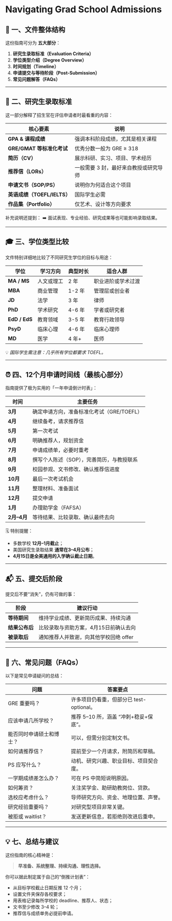 # Navigating Grad School Admissions

## 🧭 一、文件整体结构

这份指南可分为 **五大部分**：

1. **研究生录取标准（Evaluation Criteria）**
2. **学位类型介绍（Degree Overview）**
3. **时间规划（Timeline）**
4. **申请提交与等待阶段（Post-Submission）**
5. **常见问题解答（FAQs）**

---

## 🎯 二、研究生录取标准

这一部分解释了招生官在评估申请者时最看重的内容：

| 核心要素                  | 说明                   |
| --------------------- | -------------------- |
| **GPA & 课程成绩**        | 强调本科阶段成绩，尤其是相关课程     |
| **GRE/GMAT 等标准化考试**   | 优秀分数一般为 GRE ≥ 318    |
| **简历（CV）**            | 展示科研、实习、项目、学术经历      |
| **推荐信（LORs）**         | 一般需要 3 封，最好来自教授或研究导师 |
| **申请文书（SOP/PS）**      | 说明你为何适合这个项目          |
| **英语成绩（TOEFL/IELTS）** | 国际学生必需               |
| **作品集（Portfolio）**    | 仅艺术、设计等方向要求          |

补充说明还提到：
➡️ 面试表现、专业经验、研究成果等也可能影响录取结果。

---

## 🎓 三、学位类型比较

文件特别详细地比较了不同研究生学位的目标与用途：

| 学位            | 学习方向  | 典型时长  | 适合人群      |
| ------------- | ----- | ----- | --------- |
| **MA / MS**   | 人文或理工 | 2 年   | 职业进阶或学术过渡 |
| **MBA**       | 商业管理  | 1-2 年 | 管理层或创业者   |
| **JD**        | 法学    | 3 年   | 律师        |
| **PhD**       | 学术研究  | 4-6 年 | 学者或研究者    |
| **EdD / EdS** | 教育领域  | 3-5 年 | 教育行政领导    |
| **PsyD**      | 临床心理  | 4-6 年 | 临床心理师     |
| **MD**        | 医学    | 4 年+  | 医师        |

💡 *国际学生需注意：几乎所有学位都要求 TOEFL。*

---

## ⏰ 四、12个月申请时间线（最核心部分）

指南提供了极为实用的「一年申请倒计时表」：

| 时间        | 主要任务                      |
| --------- | ------------------------- |
| **3月**    | 确定申请方向，准备标准化考试（GRE/TOEFL） |
| **4月**    | 继续备考，请求推荐信                |
| **5月**    | 第一次考试                     |
| **6月**    | 明确推荐人，规划资金                |
| **7月**    | 申请成绩单，必要时重考               |
| **8月**    | 撰写个人陈述（SOP），完善简历，与教授联系    |
| **9月**    | 校园参观、文书修改、确认推荐信进度         |
| **10月**   | 最后一次考试机会                  |
| **11月**   | 整理材料、准备面试                 |
| **12月**   | 提交申请                      |
| **1月**    | 办理助学金（FAFSA）              |
| **2月–4月** | 等待结果、比较录取、确认最终去向          |

🗓️ 特别提醒：

* 多数学校 **12月–1月截止**；
* 美国研究生录取结果 **通常在3–4月公布**；
* **4月15日是全美通用的入学确认截止日期**。

---

## 📬 五、提交后阶段

提交后不要“消失”，仍有可做的事：

| 阶段        | 建议行动                   |
| --------- | ---------------------- |
| **等待期间**  | 维持学业成绩、更新简历成果、持续沟通     |
| **结果公布后** | 比较录取与资助方案，4月15日前确认去向   |
| **被录取后**  | 通知推荐人并致谢，向其他学校回绝 offer |

---

## 💬 六、常见问题（FAQs）

以下是常见申请疑问的总结：

| 问题            | 答案要点                        |
| ------------- | --------------------------- |
| GRE 重要吗？      | 许多项目仍看重，但部分已 test-optional。 |
| 应该申请几所学校？     | 推荐 5–10 所，涵盖 “冲刺+稳妥+保底”。    |
| 能否同时申请硕士和博士？  | 可以，但需分别定制文书。                |
| 如何请推荐信？       | 提前至少一个月请求，附简历和草稿。           |
| PS 应写什么？      | 动机、研究兴趣、职业目标、项目契合度。         |
| 一学期成绩差怎么办？    | 可在 PS 中简短说明原因。              |
| 如何筹资？         | 关注奖学金、助研助教岗位、贷款。            |
| 选校应考虑什么？      | 导师研究方向、资金、地理位置、声誉。          |
| 研究经验重要吗？      | 对研究型项目非常关键。                 |
| 被拒或 waitlist？ | 发送更新信息，若拒绝则改进后重申。           |

---

## 💡 七、总结与建议

这份指南的核心精神是：

> **早准备、系统整理、持续沟通、理性选择。**

你可以据此制定属于自己的“倒推计划表”：

* 从目标学校截止日期反推 12 个月；
* 设置文件夹保存各校要求；
* 用表格记录每所学校的 deadline、推荐人、状态；
* 文书至少修改 3–4 轮；
* 推荐信与成绩单务必提前申请。
